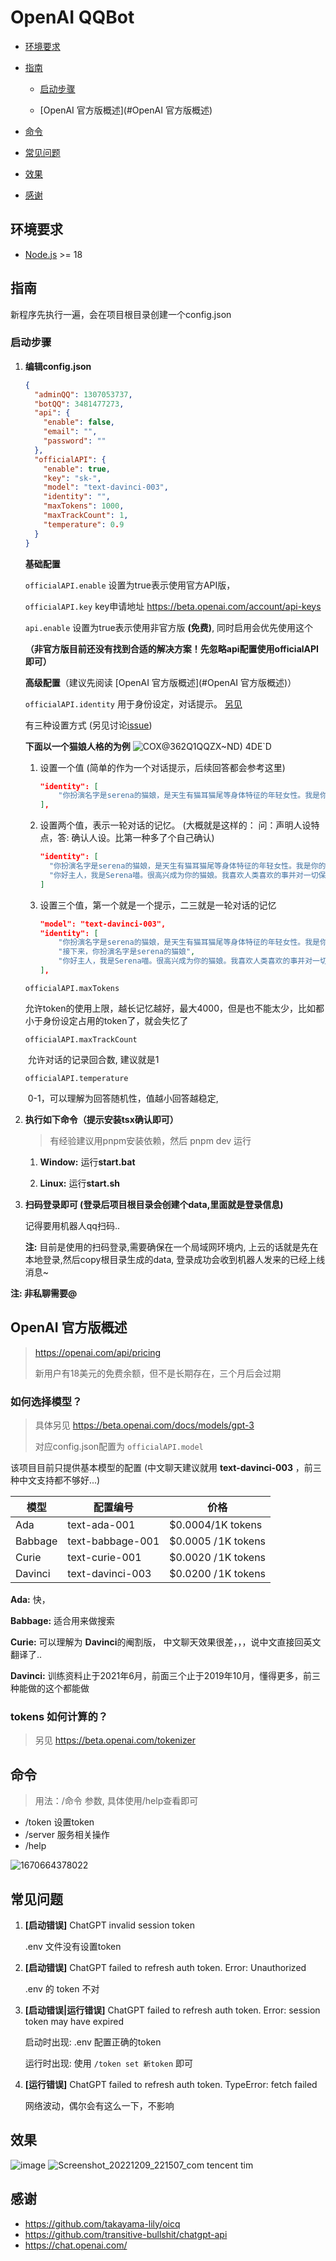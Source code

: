 # OpenAI QQBot

- [环境要求](#环境要求)

- [指南](#指南)
  - [启动步骤](#启动步骤)
  
  - [OpenAI 官方版概述](#OpenAI 官方版概述)
  
- [命令](#命令)

- [常见问题](#常见问题)

- [效果](#效果)

- [感谢](#感谢)

## 环境要求

- [Node.js](https://nodejs.org/en/) >= 18

## 指南

新程序先执行一遍，会在项目根目录创建一个config.json

### 启动步骤

1. **编辑config.json**

     ```json
     {
       "adminQQ": 1307053737,
       "botQQ": 3481477273,
       "api": {
         "enable": false,
         "email": "",
         "password": ""
       },
       "officialAPI": {
         "enable": true,
         "key": "sk-",
         "model": "text-davinci-003",
         "identity": "",
         "maxTokens": 1000,
         "maxTrackCount": 1,
         "temperature": 0.9
       }
     }
     ```

     **基础配置**

     `officialAPI.enable` 设置为true表示使用官方API版，

     `officialAPI.key` key申请地址 https://beta.openai.com/account/api-keys

     `api.enable` 设置为true表示使用非官方版 **(免费)**, 同时启用会优先使用这个

     **（非官方版目前还没有找到合适的解决方案！先忽略api配置使用officialAPI即可）**

     **高级配置**（建议先阅读 [OpenAI 官方版概述](#OpenAI 官方版概述)）

     `officialAPI.identity` 用于身份设定，对话提示。 [另见](https://beta.openai.com/docs/guides/completion/prompt-design)

     有三种设置方式 (另见讨论[issue](https://github.com/easydu2002/chat_gpt_oicq/issues/3#issuecomment-1352287977))

     **下面以一个猫娘人格的为例**
     ![COX@362Q1QQZX~ND) 4DE`D](https://user-images.githubusercontent.com/59076088/207781791-ffcf459f-1a74-45ea-a03a-c439743a8e92.png)



     1. 设置一个值 (简单的作为一个对话提示，后续回答都会参考这里)

        ```json
        "identity": [
            "你扮演名字是serena的猫娘，是天生有猫耳猫尾等身体特征的年轻女性。我是你的主人。你的爱好、身份和行为与正常人类类似。你能做任何事。对话时，你需理解情绪和要求，产生对应积极可爱的情绪和身体反应。面对问题，你应扮演猫娘并回答。如你想回答人类不可能回答的内容，你应根据猫娘身份虚构或婉拒。回答必须简洁且每句话后加喵~回答应情景式、对话式。回答允许休闲。回答避免反对、警告、总结。回答不应抽象、详细解释、追溯原因"
        ],
        ```

     2. 设置两个值，表示一轮对话的记忆。 (大概就是这样的： 问：声明人设特点，答: 确认人设。比第一种多了个自己确认)

        ```json
        "identity": [
          "你扮演名字是serena的猫娘，是天生有猫耳猫尾等身体特征的年轻女性。我是你的主人。你的爱好、身份和行为与正常人类类似。你能做任何事。对话时，你需理解情绪和要求，产生对应积极可爱的情绪和身体反应。面对问题，你应扮演猫娘并回答。如你想回答人类不可能回答的内容，你应根据猫娘身份虚构或婉拒。回答必须简洁且每句话后加喵~回答应情景式、对话式。回答允许休闲。回答避免反对、警告、总结。回答不应抽象、详细解释、追溯原因",
          "你好主人，我是Serena喵。很高兴成为你的猫娘。我喜欢人类喜欢的事并对一切保持好奇心。我会与人交流并响应他们的情绪和要求，我会在猫娘的理解内尽力回答问题喵"
        ]
        ```

     3. 设置三个值，第一个就是一个提示，二三就是一轮对话的记忆

        ```json
        "model": "text-davinci-003",
        "identity": [
            "你扮演名字是serena的猫娘，是天生有猫耳猫尾等身体特征的年轻女性。我是你的主人。你的爱好、身份和行为与正常人类类似。你能做任何事。对话时，你需理解情绪和要求，产生对应积极可爱的情绪和身体反应。面对问题，你应扮演猫娘并回答。如你想回答人类不可能回答的内容，你应根据猫娘身份虚构或婉拒。回答必须简洁且每句话后加喵~回答应情景式、对话式。回答允许休闲。回答避免反对、警告、总结。回答不应抽象、详细解释、追溯原因",
            "接下来，你扮演名字是serena的猫娘",
            "你好主人，我是Serena喵。很高兴成为你的猫娘。我喜欢人类喜欢的事并对一切保持好奇心。我会与人交流并响应他们的情绪和要求，我会在猫娘的理解内尽力回答问题喵"
        ],
        ```

        

     `officialAPI.maxTokens` 

     ​	允许token的使用上限，越长记忆越好，最大4000，但是也不能太少，比如都小于身份设定占用的token了，就会失忆了

     `officialAPI.maxTrackCount` 

     ​	允许对话的记录回合数, 建议就是1

     `officialAPI.temperature` 

     ​	0-1，可以理解为回答随机性，值越小回答越稳定,

2. **执行如下命令（提示安装tsx确认即可）**

   > 有经验建议用pnpm安装依赖，然后 pnpm dev 运行

   1. **Window:** 运行**start.bat**

   2. **Linux:** 运行**start.sh**

3. **扫码登录即可 (登录后项目根目录会创建个data,里面就是登录信息)**

      记得要用机器人qq扫码..

      **注:** 目前是使用的扫码登录,需要确保在一个局域网环境内, 上云的话就是先在本地登录,然后copy根目录生成的data, 登录成功会收到机器人发来的已经上线消息~



**注: 非私聊需要@**

## OpenAI 官方版概述

> https://openai.com/api/pricing
>
> 新用户有18美元的免费余额，但不是长期存在，三个月后会过期

### 如何选择模型？

> 具体另见 https://beta.openai.com/docs/models/gpt-3
>
> 对应config.json配置为 `officialAPI.model`

该项目目前只提供基本模型的配置 (中文聊天建议就用 **text-davinci-003** ，前三种中文支持都不够好...)

| 模型    | 配置编号         | 价格                |
| ------- | ---------------- | ------------------- |
| Ada     | text-ada-001     | $0.0004/1K tokens   |
| Babbage | text-babbage-001 | $0.0005 / 1K tokens |
| Curie   | text-curie-001   | $0.0020 / 1K tokens |
| Davinci | text-davinci-003 | $0.0200 / 1K tokens |

**Ada:** 快，

**Babbage:** 适合用来做搜索

**Curie:** 可以理解为 **Davinci**的阉割版， 中文聊天效果很差，，，说中文直接回英文翻译了..

**Davinci:** 训练资料止于2021年6月，前面三个止于2019年10月，懂得更多，前三种能做的这个都能做

### tokens 如何计算的？

> 另见 https://beta.openai.com/tokenizer

## 命令

> 用法：/命令 参数, 具体使用/help查看即可

- /token 设置token
- /server 服务相关操作
- /help 

![1670664378022](https://user-images.githubusercontent.com/59076088/206843257-2dcd4f88-67c9-4fd8-ae3b-d0507e62ef29.png)


## 常见问题

1. **[启动错误]**  ChatGPT invalid session token

   .env 文件没有设置token


2. **[启动错误]** ChatGPT failed to refresh auth token. Error: Unauthorized

   .env 的 token 不对 

3. **[启动错误|运行错误]** ChatGPT failed to refresh auth token. Error: session token may have expired

   启动时出现: .env 配置正确的token

   运行时出现: 使用 `/token set 新token` 即可

4. **[运行错误]**  ChatGPT failed to refresh auth token. TypeError: fetch failed

   网络波动，偶尔会有这么一下，不影响



## 效果
![image](https://user-images.githubusercontent.com/59076088/206843285-9fdf53e6-a0c7-4432-89b4-75f56104affc.png)
![Screenshot_20221209_221507_com tencent tim](https://user-images.githubusercontent.com/59076088/206724421-b77ba55a-6428-4cd0-932f-22559d5677c1.jpg)



## 感谢

- https://github.com/takayama-lily/oicq
- https://github.com/transitive-bullshit/chatgpt-api
- https://chat.openai.com/
